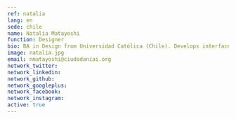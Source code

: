 ```yaml
---
ref: natalia
lang: en
sede: chile
name: Natalia Matayoshi
function: Designer
bio: BA in Design from Universidad Católica (Chile). Develops interfaces. Cultural hybrid, passionate about new technologies, music and coffee.
image: natalia.jpg
email: nmatayoshi@ciudadaniai.org
network_twitter:
network_linkedin:
network_github:
network_googleplus:
network_facebook:
network_instagram:
active: true
---
```

